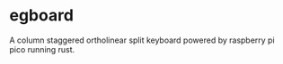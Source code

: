 # egboard
A column staggered ortholinear split keyboard powered by raspberry pi pico running rust. 
